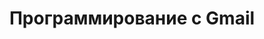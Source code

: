 ---
title: "Программирование с Gmail"
url: /ru/net/programming-with-gmail/
weight: 100
type: docs
---